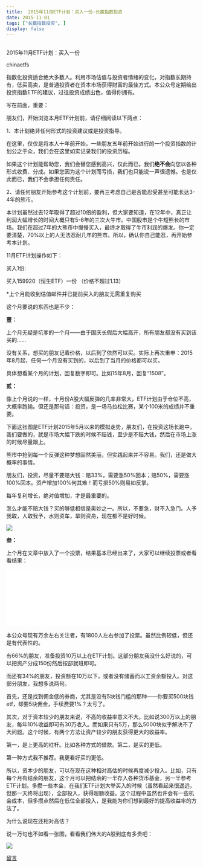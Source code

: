 ```yaml
---
title:  2015年11月ETF计划：买入一份-长赢指数投资
date: 2015-11-01
tags: ["长赢指数投资", ]
display: false
---
```



## 



2015年11月ETF计划：买入一份




chinaetfs




指数化投资适合绝大多数人。利用市场估值与投资者情绪的变化，对指数长期持有，低买高卖，是普通投资者在资本市场获得财富的最佳方式。本公众号定期给出投资指数ETF的建议，过往投资成绩出色，值得你拥有。




写在前面，重要：



朋友们，开始浏览本月ETF计划前，请仔细阅读以下两点：



1、本计划绝非任何形式的投资建议或是投资指导。



在这里，仅仅是将本人十年前开始，一些朋友五年前开始进行的一个投资指数的计划公之于众，我们会在这里如实记录我们的投资历程。



如果这个计划能帮助您，我们会替您感到高兴，仅此而已。我们**绝不会**向您以各种形式收费、分成。如果您因为这个计划而亏损，我们也只能说一声很遗憾。也是仅此而已，我们不会承担任何责任。



2、请任何朋友开始参考这个计划前，要再三考虑自己是否能忍受甚至可能长达3-4年的熊市。



本计划虽然过去12年取得了超过10倍的盈利，但大家要知道，在12年中，真正让利润大幅增长的时间大概只有5-6年的三次大牛市。中国股市是个牛短熊长的市场。我们在超过7年的大熊市中慢慢买入，最终才取得了牛市利润的爆发。你一定要清楚，70%以上的人无法忍耐几年的熊市。所以，确认你自己能忍，再开始参考本计划。





11月ETF计划操作如下：



买入1份:



买入159920（恒生ETF）一份 （价格不超过1.13）





*上个月能收到估值邮件并已提前买入的朋友无需重复购买









这个月要说的东西也是不少：



**壹：**



上个月无疑是坑爹的一个月——由于国庆长假后大幅高开，所有朋友都没有买到该买的……



没有关系，想买的朋友记着价格，以后到了依然可以买。实际上再次重申：2015年8月起，任何一个月没有买到的，以后到了当月的价格都可以买。

具体想看某个月的计划，回复数字即可。比如15年8月，回复“1508”。



**贰：**



像上个月说的一样，十月份A股大幅反弹的几率非常大，ETF计划由于仓位不高，大概率跑输。但还是那句话：投资，是一场马拉松比赛，某个100米的成绩并不重要。



下面这张图是ETF计划2015年5月以来的模拟走势，朋友们，在投资这场长跑中，我们要做的，就是市场大幅下跌的时候不赔钱，至少是不赔大钱，然后在市场上涨的时候尽量跟上。



熊市中抢到每一个反弹这种梦想固然美丽，但实践起来并不容易。我们，还是做大概率的事情。



朋友们，投资，尽量不要赔大钱：赔33%，需要涨50%回本；赔50%，需要涨100%回本。资产增加100%何其难！而亏损50%则易如反掌。



每年复利增长，绝对值增加，才是最重要的。



怎么才能不赔大钱？买的够低相信是奥妙之一。所以，不要急，财不入急门。人予我取，人取我予，水则资车，旱则资舟，现在都不是好时候。



<img data-s="300,640" data-type="png" src="http://mmbiz.qpic.cn/mmbiz/SEPick5M9xjMaO4cp9qqf3QPT6DYW3lMrklRBD4kVGFTgFvXdH18zHYskOWTMjV0ic3HOiaibygr9Pxyu0uZlCvbKA/0?wx_fmt=png" data-ratio="0.6996047430830039" data-w=""/>



**叁：**



上个月在文章中放入了一个投票，结果基本已经出来了，大家可以继续投票或者看看结果：



<iframe scrolling="no" frameborder="0" class="vote_iframe js_editor_vote_card" data-display-style="height: 253px;" data-display-src="/cgi-bin/readtemplate?t=vote/vote-new_tmpl&amp;__biz=MzIwMTIzNDMwNA==&amp;supervoteid=1549729&amp;token=1921024003#none&amp;lang=zh_CN" src="/mp/newappmsgvote?action=show&amp;__biz=MzIwMTIzNDMwNA==&amp;supervoteid=1549729#wechat_redirect" data-supervoteid="1549729" allowfullscreen=""></iframe>



本公众号现有万余左右关注者，有1800人左右参加了投票。虽然比例较低，但还是有代表性的。



有66%的朋友，准备投资10万以上在ETF计划。这部分朋友我没什么好说的，可以把资产分成150份然后按部就班即可。



而还有34%的朋友，投资额在10万以下，或者没有储蓄而以工资余额投入。对这部分朋友，我想多说两句。



首先，还是找到佣金低的券商，尤其是没有5块钱门槛的那种——你要买500块钱etf，却要5块佣金，手续费要1%？太亏了。



其次，对于资本较少的朋友来说，不高的收益率意义不大。比如说300万以上的朋友，每年10%收益即可有30万收入。而如果只有5万，那么5000块似乎解决不了大问题。这个时候，有两个方法让资产较少的朋友获得更大的收益率。



第一，是上更高的杠杆。比如各种方式的借款。第二，是买的更低。



第一种方式我不推荐。我更看好买的更低。



所以，资本少的朋友，可以在现在这种相对高估的时候再度减少投入。比如，只有每个月有结余的朋友，这个月可以把结余的一半存入各种货币基金，另一半参考ETF计划。多攒一些本金，在我们ETF计划大举买入的时候（虽然看起来很遥远，但那一天终将出现），全部投入，获得超额收益。这个过程中虽然也许会有一些机会成本，但多攒点然后在低位全部投入，是我能为你们想到最好的提高收益率的方法了。



为什么说现在还相对高估？



说一万句也不如看一张图，看看我们伟大的A股到底有多贵吧：



<img data-s="300,640" data-type="png" src="http://mmbiz.qpic.cn/mmbiz/SEPick5M9xjMaO4cp9qqf3QPT6DYW3lMr2EMx7EkQwH2MHTnuQgp3RHBQLYMqyza0HsOkzohEL4WPOqzjCPVEDg/0?wx_fmt=png" data-ratio="0.6363636363636364" data-w=""/>













[留言](javascript:;)